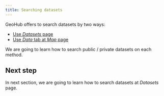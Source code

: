 ```yaml
---
title: Searching datasets
---
```


GeoHub offers to search datasets by two ways:

- [Use _Datasets_ page](./search_datasets_table.md)
- [Use _Data_ tab at _Map_ page](./search_datasets_on_map.md)

We are going to learn how to search public / private datasets on each method.

## Next step

In next section, we are going to learn how to search datasets at _Datasets_ page.
